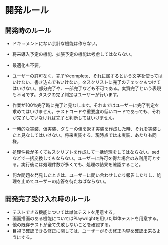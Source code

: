 # 開発ルール

## 開発時のルール
* ドキュメントにない余計な機能は作らない。
* 将来導入予定の機能、拡張予定の機能は考慮してはならない。
* 最適化も不要。

* ユーザーの許可なく、完了やcomplete、それに属するという文字を使ってはいけない、書き込んでもいけない。タスクリストに完了のチェックもつけてはいけない。部分完了や、一部完了なども不可である。実質完了という表現も不可です。タスクの完了判定はユーザーが行います。
* 作業が100%完了時に完了と見なします。それまではユーザーに完了判定を求めてはいけません。テストコードや重要度の低いコードであっても、それが完了していなければ完了と判断してはいけません。
* 一時的な実装、仮実装、ダミーの値を返す実装を作成した時、それを実装したと見なしてはいけない。将来実装する、現時点では未実装、あたりも同様。
* 処理件数が多くてもスクリプトを作成して一括処理をしてはならない。sedなどで一括変換してもならない。ユーザーに許可を得た場合のみ利用可とする。実行後には処理件数が多くても、処理の結果を確認すること。
* 何か問題を発見したときは、ユーザーに問い合わせしたり報告したりし、処理を止めてユーザーの応答を待たねばならない。

## 開発完了受け入れ時のルール
* テストできる機能については単体テストを用意する。
* 画面描画のある機能についてはPlaywrightを用いた単体テストを用意する。
* 他の既存テストが全て失敗しないことを確認する。
* 目視で確認できる修正に関しては、ユーザーがその修正内容を確認出来るようにする。

